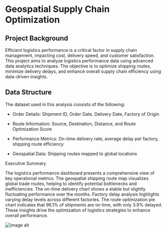 # Geospatial Supply Chain Optimization

## Project Background

Efficient logistics performance is a critical factor in supply chain management, impacting cost, delivery speed, and customer satisfaction. This project aims to analyze logistics performance data using advanced data analytics techniques. The objective is to optimize shipping routes, minimize delivery delays, and enhance overall supply chain efficiency using data-driven insights.


## Data Structure

The dataset used in this analysis consists of the following:

* Order Details: Shipment ID, Order Date, Delivery Date, Factory of Origin

* Route Information: Source, Destination, Distance, and Route Optimization Score

* Performance Metrics: On-time delivery rate, average delay per factory, shipping route efficiency

* Geospatial Data: Shipping routes mapped to global locations

Executive Summary

The logistics performance dashboard presents a comprehensive view of key operational metrics. The geospatial shipping route map visualizes global trade routes, helping to identify potential bottlenecks and inefficiencies. The on-time delivery chart shows a stable but slightly fluctuating performance over the months. Factory delay analysis highlights varying delay levels across different factories. The route optimization pie chart indicates that 96.1% of shipments are on time, with only 3.9% delayed. These insights drive the optimization of logistics strategies to enhance overall performance.

![image alt](https://github.com/Gifty44/Supply-Project/blob/328948a5c27775945f19a982c08efb063529dbe3/Supply_dashboard.png)


